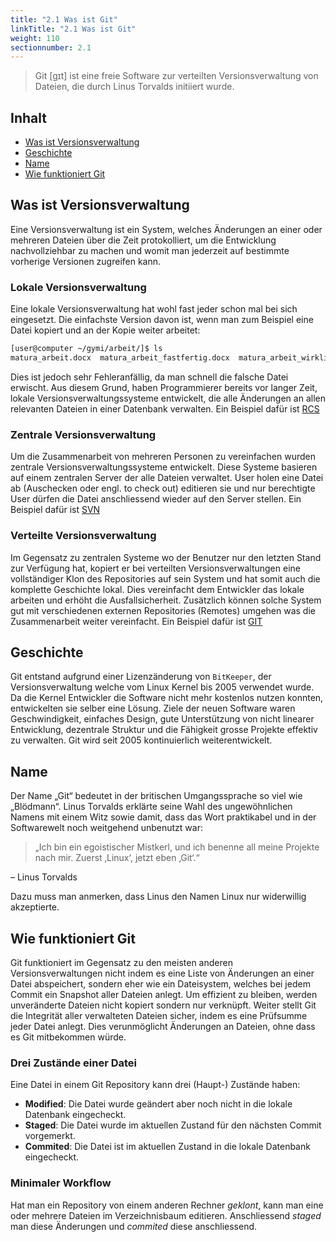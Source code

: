 ```yaml
---
title: "2.1 Was ist Git"
linkTitle: "2.1 Was ist Git"
weight: 110
sectionnumber: 2.1
---
```


> Git [ɡɪt] ist eine freie Software zur verteilten Versionsverwaltung von Dateien, die durch Linus Torvalds initiiert wurde.

## Inhalt

* [Was ist Versionsverwaltung](#was-ist-versionsverwaltung)
* [Geschichte](#geschichte)
* [Name](#name)
* [Wie funktioniert Git](#wie-funktioniert-git)

## Was ist Versionsverwaltung

Eine Versionsverwaltung ist ein System, welches Änderungen an einer oder mehreren Dateien über die Zeit protokolliert, um die Entwicklung nachvollziehbar zu machen und womit man jederzeit auf bestimmte vorherige Versionen zugreifen kann.

### Lokale Versionsverwaltung

Eine lokale Versionsverwaltung hat wohl fast jeder schon mal bei sich eingesetzt. Die einfachste Version davon ist, wenn man zum Beispiel eine Datei kopiert und an der Kopie weiter arbeitet:

```bash
[user@computer ~/gymi/arbeit/]$ ls
matura_arbeit.docx  matura_arbeit_fastfertig.docx  matura_arbeit_wirklichfertig.docx  matura_arbeit_wirklichfertig_formatiert.docx  matura_final.docx
```

Dies ist jedoch sehr Fehleranfällig, da man schnell die falsche Datei erwischt. Aus diesem Grund, haben Programmierer bereits vor langer Zeit, lokale Versionsverwaltungssysteme entwickelt, die alle Änderungen an allen relevanten Dateien in einer Datenbank verwalten. Ein Beispiel dafür ist [RCS](https://www.gnu.org/software/rcs/)

### Zentrale Versionsverwaltung

Um die Zusammenarbeit von mehreren Personen zu vereinfachen wurden zentrale Versionsverwaltungssysteme entwickelt. Diese Systeme basieren auf einem zentralen Server der alle Dateien verwaltet. User holen eine Datei ab (Auschecken oder engl. to check out) editieren sie und nur berechtigte User dürfen  die Datei anschliessend wieder auf den Server stellen. Ein Beispiel dafür ist [SVN](https://subversion.apache.org/)

### Verteilte Versionsverwaltung

Im Gegensatz zu zentralen Systeme wo der Benutzer nur den letzten Stand zur Verfügung hat, kopiert er bei verteilten Versionsverwaltungen eine vollständiger Klon des Repositories auf sein System und hat somit auch die komplette Geschichte lokal. Dies vereinfacht dem Entwickler das lokale arbeiten und erhöht die Ausfallsicherheit. Zusätzlich können solche System gut mit verschiedenen externen Repositories (Remotes) umgehen was die Zusammenarbeit weiter vereinfacht. Ein Beispiel dafür ist [GIT](https://git-scm.com)

## Geschichte

Git entstand aufgrund einer Lizenzänderung von `BitKeeper`, der Versionsverwaltung welche vom Linux Kernel bis 2005 verwendet wurde. Da die Kernel Entwickler die Software nicht mehr kostenlos nutzen konnten, entwickelten sie selber eine Lösung. Ziele der neuen Software waren Geschwindigkeit, einfaches Design, gute Unterstützung von nicht linearer Entwicklung, dezentrale Struktur und die Fähigkeit grosse Projekte effektiv zu verwalten. Git wird seit 2005 kontinuierlich weiterentwickelt.

## Name

Der Name „Git“ bedeutet in der britischen Umgangssprache so viel wie „Blödmann“. Linus Torvalds erklärte seine Wahl des ungewöhnlichen Namens mit einem Witz sowie damit, dass das Wort praktikabel und in der Softwarewelt noch weitgehend unbenutzt war:

> „Ich bin ein egoistischer Mistkerl, und ich benenne all meine Projekte nach mir. Zuerst ‚Linux‘, jetzt eben ‚Git‘.“

– Linus Torvalds

Dazu muss man anmerken, dass Linus den Namen Linux nur widerwillig akzeptierte.

## Wie funktioniert Git

Git funktioniert im Gegensatz zu den meisten anderen Versionsverwaltungen nicht indem es eine Liste von Änderungen an einer Datei abspeichert, sondern eher wie ein Dateisystem, welches bei jedem Commit ein Snapshot aller Dateien anlegt. Um effizient zu bleiben, werden unveränderte Dateien nicht kopiert sondern nur verknüpft. Weiter stellt Git die Integrität aller verwalteten Dateien sicher, indem es eine Prüfsumme jeder Datei anlegt. Dies verunmöglicht Änderungen an Dateien, ohne dass es Git mitbekommen würde.

### Drei Zustände einer Datei

Eine Datei in einem Git Repository kann drei (Haupt-) Zustände haben:

* **Modified**: Die Datei wurde geändert aber noch nicht in die lokale Datenbank eingecheckt.
* **Staged**: Die Datei wurde im aktuellen Zustand für den nächsten Commit vorgemerkt.
* **Commited**: Die Datei ist im aktuellen Zustand in die lokale Datenbank eingecheckt.

### Minimaler Workflow

Hat man ein Repository von einem anderen Rechner *geklont*, kann man eine oder mehrere Dateien im Verzeichnisbaum editieren. Anschliessend *staged* man diese Änderungen und *commited* diese anschliessend.

